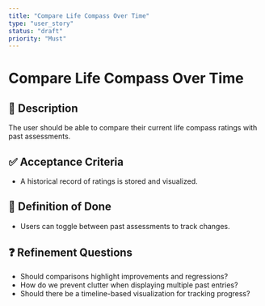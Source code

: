 ```yaml
---
title: "Compare Life Compass Over Time"
type: "user_story"
status: "draft"
priority: "Must"
---
```


# Compare Life Compass Over Time

## 📌 Description
The user should be able to compare their current life compass ratings with past assessments.

## ✅ Acceptance Criteria
- A historical record of ratings is stored and visualized.

## 🎯 Definition of Done
- Users can toggle between past assessments to track changes.

## ❓ Refinement Questions
- Should comparisons highlight improvements and regressions?
- How do we prevent clutter when displaying multiple past entries?
- Should there be a timeline-based visualization for tracking progress?
